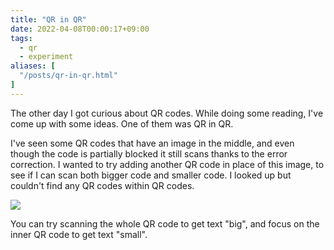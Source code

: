 ```yaml
---
title: "QR in QR"
date: 2022-04-08T00:00:17+09:00
tags:
  - qr
  - experiment
aliases: [
  "/posts/qr-in-qr.html"
]
---
```


The other day I got curious about QR codes. While doing some reading, I've come up with some ideas. One of them was QR in QR.

I've seen some QR codes that have an image in the middle, and even though the code is partially blocked it still scans thanks to the error correction. I wanted to try adding another QR code in place of this image, to see if I can scan both bigger code and smaller code. I looked up but couldn't find any QR codes within QR codes.

![](/images/qr-in-qr.jpg)

You can try scanning the whole QR code to get text "big", and focus on the inner QR code to get text "small".
